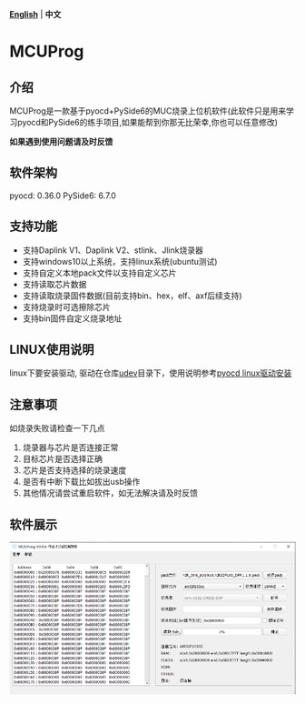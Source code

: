 [**English**](./README.md)  | **中文**

# MCUProg

## 介绍

MCUProg是一款基于pyocd+PySide6的MUC烧录上位机软件(此软件只是用来学习pyocd和PySide6的练手项目,如果能帮到你那无比荣幸,你也可以任意修改)

**如果遇到使用问题请及时反馈**

## 软件架构

pyocd: 0.36.0
PySide6: 6.7.0

## 支持功能

- 支持Daplink V1、Daplink V2、stlink、Jlink烧录器
- 支持windows10以上系统，支持linux系统(ubuntu测试)
- 支持自定义本地pack文件以支持自定义芯片
- 支持读取芯片数据
- 支持读取烧录固件数据(目前支持bin、hex，elf、axf后续支持)
- 支持烧录时可选擦除芯片
- 支持bin固件自定义烧录地址

## LINUX使用说明

linux下要安装驱动, 驱动在仓库[udev](./udev/)目录下，使用说明参考[pyocd linux驱动安装](./udev/README.md)

## 注意事项

如烧录失败请检查一下几点

1. 烧录器与芯片是否连接正常
2. 目标芯片是否选择正确
3. 芯片是否支持选择的烧录速度
4. 是否有中断下载比如拔出usb操作
5. 其他情况请尝试重启软件，如无法解决请及时反馈

## 软件展示

![MCUProg](./doc/MCUProg.png)

